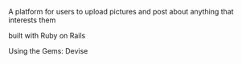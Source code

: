 A platform for users to upload pictures and post about anything that interests them

built with Ruby on Rails 

Using the Gems:
Devise
